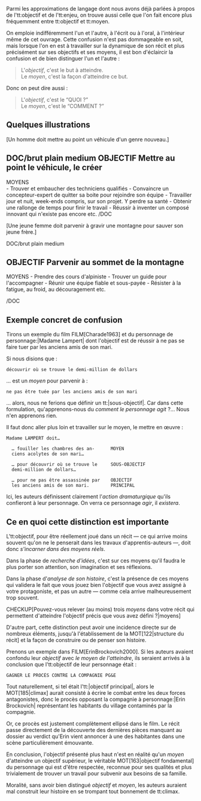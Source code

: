 <!-- Page: #245 Ne pas confondre *objectif* et *moyen* -->

Parmi les approximations de langage dont nous avons déjà parlées à propos de l'tt:objectif et de l'tt:enjeu, on trouve aussi celle que l'on fait encore plus fréquemment entre tt:objectif et tt:moyen.

On emploie indifféremment l'un et l'autre, à l'écrit ou à l'oral, à l'intérieur même de cet ouvrage. Cette confusion n'est pas dommageable en soit, mais lorsque l'on en est à travailler sur la dynamique de son récit et plus précisément sur ses objectifs et ses moyens, il est bon d'éclaircir la confusion et de bien distinguer l'un et l'autre :

> L'*objectif*, c'est le but à atteindre.<br> Le *moyen*, c'est la façon d'atteindre ce but.

Donc on peut dire aussi :

> L'*objectif*, c'est le “QUOI ?”<br>Le *moyen*, c'est le “COMMENT ?”

## Quelques illustrations

[Un homme doit mettre au point un véhicule d'un genre nouveau.]

DOC/brut plain medium
OBJECTIF    Mettre au point le véhicule, le créer
--------------------------------------
MOYENS      
            - Trouver et embaucher des techniciens qualifiés
            - Convaincre un concepteur-expert de quitter sa
              boite pour rejoindre son équipe
            - Travailler jour et nuit, week-ends compris,
              sur son projet. Y perdre sa santé
            - Obtenir une rallonge de temps pour finir le 
              travail
            - Réussir à inventer un composé innovant qui
              n'existe pas encore
              etc.
/DOC


[Une jeune femme doit parvenir à gravir une montagne pour sauver son jeune frère.]

DOC/brut plain medium

OBJECTIF    Parvenir au sommet de la montagne
---------------------------------
MOYENS      - Prendre des cours d'alpiniste
            - Trouver un guide pour l'accompagner
            - Réunir une équipe fiable et sous-payée
            - Résister à la fatigue, au froid, au 
              découragement 
              etc.

/DOC

## Exemple concret de confusion

Tirons un exemple du film FILM[Charade1963] et du personnage de personnage:|Madame Lampert| dont l'objectif est de réussir à ne pas se faire tuer par les anciens amis de son mari.

Si nous disions que :

    découvrir où se trouve le demi-million de dollars

… est un *moyen* pour parvenir à : 

    ne pas être tuée par les anciens amis de son mari

… alors, nous ne ferions que définir un tt:|sous-objectif|. Car dans cette formulation, qu'apprenons-nous du *comment le personnage agit* ?… Nous n'en apprenons rien.

Il faut donc aller plus loin et travailler sur le moyen, le mettre en œuvre :

    Madame LAMPERT doit…
    
      … fouiller les chambres des an-      MOYEN
      ciens acolytes de son mari…                       
      
      … pour découvrir où se trouve le     SOUS-OBJECTIF
      demi-million de dollars…                          
      
      … pour ne pas être assassinée par    OBJECTIF
      les anciens amis de son mari.        PRINCIPAL   


Ici, les auteurs définissent clairement l'*action dramaturgique* qu'ils confieront à leur personnage. On verra ce personnage *agir*, il *existera*.

## Ce en quoi cette distinction est importante

L'tt:objectif, pour être réellement joué dans un récit — ce qui arrive moins souvent qu'on ne le penserait dans les travaux d'apprentis-auteurs —, doit donc *s'incarner dans des moyens réels*. 

Dans la phase de *recherche d'idées*, c'est sur ces moyens qu'il faudra le plus porter son attention, son imagination et ses réflexions. 

Dans la phase d'*analyse de son histoire*, c'est la présence de ces moyens qui validera le fait que vous jouez bien l'objectif que vous avez assigné à votre protagoniste, et pas un autre — comme cela arrive malheureusement trop souvent.

CHECKUP[Pouvez-vous relever (au moins) trois *moyens* dans votre récit qui permettent d'atteindre l'objectif précis que vous avez défini ?|moyens]

D'autre part, cette distinction peut avoir une incidence directe sur de nombreux éléments, jusqu'à l'établissement de la MOT[122|structure du récit] et la façon de construire ou de penser son histoire.

Prenons un exemple dans FILM[ErinBrockovich2000]. Si les auteurs avaient confondu leur *objectif* avec *le moyen de l'atteindre*, ils seraient arrivés à la conclusion que l'tt:objectif de leur personnage était :

    GAGNER LE PROCÈS CONTRE LA COMPAGNIE PG&E

Tout naturellement, si tel était l'tt:|objectif principal|, alors le MOT[185|climax] aurait consisté à écrire le combat entre les deux forces antagonistes, donc le procès opposant la compagnie à personnage:|Erin Brockovich| représentant les habitants du village contaminés par la compagnie.

Or, ce procès est justement complètement ellipsé dans le film. Le récit passe directement de la découverte des dernières pièces manquant au dossier au verdict qu'Erin vient annoncer à une des habitantes dans une scène particulièrement émouvante.

En conclusion, l'objectif présenté plus haut n'est en réalité qu'un *moyen* d'atteindre un objectif supérieur, le véritable MOT[163|objectif fondamental] du personnage qui est d'être respectée, reconnue pour ses qualités et plus trivialement de trouver un travail pour subvenir aux besoins de sa famille.

Moralité, sans avoir bien distingué *objectif* et *moyen*, les auteurs auraient mal construit leur histoire en se trompant tout bonnement de tt:climax.

